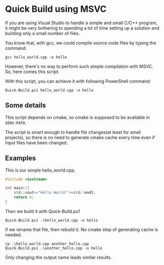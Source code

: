 # Quick Build using MSVC

If you are using Visual Studio to handle a simple and small C/C++ program, it might be
very bothering to spending a lot of time setting up a solution and building only a small number of files.  

You know that, with gcc, we could compile source code files by typing the command:

```shell
gcc hello_world.cpp -o hello
```

However, there's no way to perform such simple compilation with MSVC.
So, here comes this script.  

With this script, you can achieve it with following PowerShell command:

```shell
Quick-Build.ps1 hello_world.cpp -o hello
```

## Some details

This script depends on cmake, so cmake is supposed to be available in ``$ENV:PATH``.

The script is smart enough to handle file changes(at least for small projects), so there is no need to generate cmake cache every time even if input files have been changed.

## Examples

This is our simple hello_world.cpp.

```cpp
#include <iostream>

int main(){
    std::cout<<"Hello World!"<<std::endl;
    return 0;
}
```

Then we build it with Quick-Build.ps1

```shell
Quick-Build.ps1 .\hello_world.cpp -o hello
```

If we rename that file, then rebuild it. No cmake step of generating cache is needed.

```shell
cp .\hello_world.cpp another_hello.cpp
Quick-Build.ps1 .\another_hello.cpp -o hello
```

Only changing the output name leads similar results.
